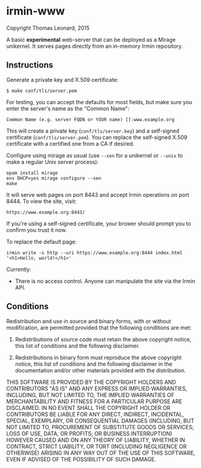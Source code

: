 irmin-www
=========

Copyright Thomas Leonard, 2015

A basic **experimental** web-server that can be deployed as a Mirage unikernel.
It serves pages directly from an in-memory Irmin repository.


Instructions
------------

Generate a private key and X.509 certificate:

    $ make conf/tls/server.pem

For testing, you can accept the defaults for most fields, but make sure you enter the server's name as the "Common Name":

    Common Name (e.g. server FQDN or YOUR name) []:www.example.org

This will create a private key (`conf/tls/server.key`) and a self-signed certificate (`conf/tls/server.pem`). You can replace the self-signed X.509 certificate with a certified one from a CA if desired.

Configure using mirage as usual (use `--xen` for a unikernel or `--unix` to make a regular Unix server process):

    opam install mirage
    env DHCP=yes mirage configure --xen
    make

It will serve web pages on port 8443 and accept Irmin operations on port 8444.
To view the site, visit:

    https://www.example.org:8443/

If you're using a self-signed certificate, your brower should prompt you to confirm you trust it now.

To replace the default page:

    irmin write -s http --uri https://www.example.org:8444 index.html '<h1>Hello, world!</h1>'

Currently:

- There is no access control. Anyone can manipulate the site via the Irmin API.


Conditions
----------

Redistribution and use in source and binary forms, with or without modification, are permitted provided that the following conditions are met:

1. Redistributions of source code must retain the above copyright notice, this list of conditions and the following disclaimer.

2. Redistributions in binary form must reproduce the above copyright notice, this list of conditions and the following disclaimer in the documentation and/or other materials provided with the distribution.

THIS SOFTWARE IS PROVIDED BY THE COPYRIGHT HOLDERS AND CONTRIBUTORS "AS IS" AND ANY EXPRESS OR IMPLIED WARRANTIES, INCLUDING, BUT NOT LIMITED TO, THE IMPLIED WARRANTIES OF MERCHANTABILITY AND FITNESS FOR A PARTICULAR PURPOSE ARE DISCLAIMED. IN NO EVENT SHALL THE COPYRIGHT HOLDER OR CONTRIBUTORS BE LIABLE FOR ANY DIRECT, INDIRECT, INCIDENTAL, SPECIAL, EXEMPLARY, OR CONSEQUENTIAL DAMAGES (INCLUDING, BUT NOT LIMITED TO, PROCUREMENT OF SUBSTITUTE GOODS OR SERVICES; LOSS OF USE, DATA, OR PROFITS; OR BUSINESS INTERRUPTION) HOWEVER CAUSED AND ON ANY THEORY OF LIABILITY, WHETHER IN CONTRACT, STRICT LIABILITY, OR TORT (INCLUDING NEGLIGENCE OR OTHERWISE) ARISING IN ANY WAY OUT OF THE USE OF THIS SOFTWARE, EVEN IF ADVISED OF THE POSSIBILITY OF SUCH DAMAGE.
